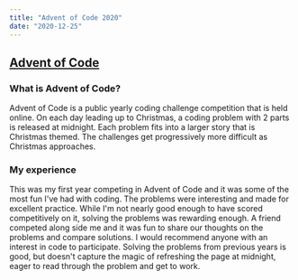 ```yaml
---
title: "Advent of Code 2020"
date: "2020-12-25"
---
```


## [Advent of Code](https://adventofcode.com/2020)

### What is Advent of Code?

Advent of Code is a public yearly coding challenge competition that is held online. On each day leading up to Christmas, a coding problem with 2 parts is released at midnight. Each problem fits into a larger story that is Christmas themed. The challenges get progressively more difficult as Christmas approaches.

### My experience

This was my first year competing in Advent of Code and it was some of the most fun I've had with coding. The problems were interesting and made for excellent practice. While I'm not nearly good enough to have scored competitively on it, solving the problems was rewarding enough. A friend competed along side me and it was fun to share our thoughts on the problems and compare solutions. I would recommend anyone with an interest in code to participate. Solving the problems from previous years is good, but doesn't capture the magic of refreshing the page at midnight, eager to read through the problem and get to work.
